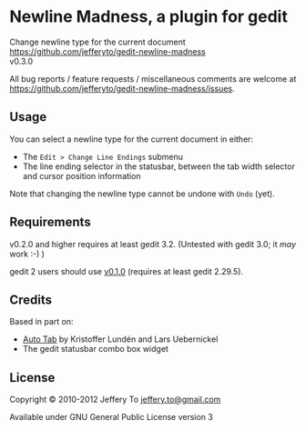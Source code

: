 # Newline Madness, a plugin for gedit #

Change newline type for the current document  
<https://github.com/jefferyto/gedit-newline-madness>  
v0.3.0

All bug reports / feature requests / miscellaneous comments are welcome
at <https://github.com/jefferyto/gedit-newline-madness/issues>.

## Usage ##

You can select a newline type for the current document in either:

*   The `Edit > Change Line Endings` submenu
*   The line ending selector in the statusbar, between the tab width
selector and cursor position information

Note that changing the newline type cannot be undone with `Undo` (yet).

## Requirements ##

v0.2.0 and higher requires at least gedit 3.2. (Untested with gedit
3.0; it *may* work :-) )

gedit 2 users should use [v0.1.0][] (requires at least gedit 2.29.5).

## Credits ##

Based in part on:

*   [Auto Tab][] by Kristoffer Lundén and Lars Uebernickel
*   The gedit statusbar combo box widget

## License ##

Copyright &copy; 2010-2012 Jeffery To <jeffery.to@gmail.com>

Available under GNU General Public License version 3


[v0.1.0]: https://github.com/jefferyto/gedit-newline-madness/zipball/v0.1.0
[Auto Tab]: http://code.google.com/p/gedit-autotab/
